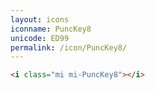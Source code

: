 ```yaml
---
layout: icons
iconname: PuncKey8
unicode: ED99
permalink: /icon/PuncKey8/
---
```


``` html
<i class="mi mi-PuncKey8"></i>
```
